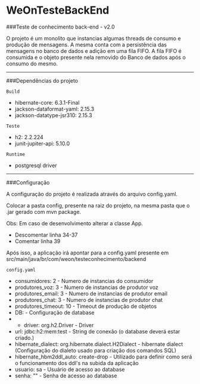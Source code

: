 # WeOnTesteBackEnd

###Teste de conhecimento back-end - v2.0

O projeto é um monolito que instancias algumas threads de consumo e produção de mensagens. 
A mesma conta com a persistência das mensagens no banco de dados e adição em uma fila FIFO.
A fila FIFO é consumida e o objeto presente nela removido do Banco de dados após o consumo do mesmo.

------------------------------------------------------------

###Dependências do projeto

`Build`
*	hibernate-core: 6.3.1-Final
*	jackson-dataformat-yaml: 2.15.3
*	jackson-datatype-jsr310: 2.15.3

`Teste`

*	h2: 2.2.224
*	junit-jupiter-api: 5.10.0

`Runtime`
*	postgresql driver

------------------------------------------------------------

###Configuração

A configuração do projeto é realizada através do arquivo config.yaml.

Colocar a pasta config, presente na raiz do projeto, na mesma pasta que o .jar gerado com mvn package.

Obs: Em caso de desenvolvimento alterar a classe App.
* Descomentar linha 34-37
* Comentar linha 39

Após isso, a aplicação irá apontar para a config.yaml  presente em src/main/java/br/com/weon/testeconhecimento/backend

`config.yaml`
* consumidores: 2 - Numero de instancias do consumidor
* produtores_voz: 3 - Numero de instancias de produtor voz
* produtores_email: 3 - Numero de instancias de produtor email
* produtores_chat: 3 - Numero de instancias de produtor chat
* produtores_timeout: 10 - Timeout de produção de objetos
* DB: - Configuração de database
* - driver: org.h2.Driver - Driver
*   url: jdbc:h2:mem:test - String de conexão (o database deverá estar criado.)
*   hibernate_dialect: org.hibernate.dialect.H2Dialect - hibernate dialect (Configuração do dialeto usado para criação dos comandos SQL)
*   hibernate_hbm2ddl_auto: create-drop - Utilizado para definir como será o funcionamento dos ddl's na subida da aplicação
*   usuario: sa - Usuário de acesso ao database
*   senha: "" - Senha de acesso ao database
